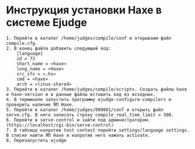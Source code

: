 # Инструкция установки Haxe в системе Ejudge

    1. Перейти в каталог /home/judges/compile/conf и открываем файл compile.cfg.
    2. В конец файла добавить следующий код:
        [language]
        id = 73
        short_name = «haxe»
        long_name = «Haxe»
        src_sfx = «.hx»
        cmd = «haxe»
        arch = «linux-shared»
    3. Перейти в каталог /home/judges/compile/scripts. Создать файлы haxe и haxe-version и в данные файлы вставить код из исходных.
    4. В терминале запустить программу ejudge-configure-compilers и проверить наличие ЯП Haxe.
    5. Перейти в каталог /home/judges/000001/conf и открыть файл serve.cfg. В него записать строку compile_real_time_limit = 300.
    6. Перейти в serve-control и зайти под администратором. (https://localhost/cgi-bin/serve-control)
    7. В таблице напротив test contest перейти settings/language settings. В списке найти ЯП Haxe и напротив него нажать activate.
    8. Перезапустить ejudge
